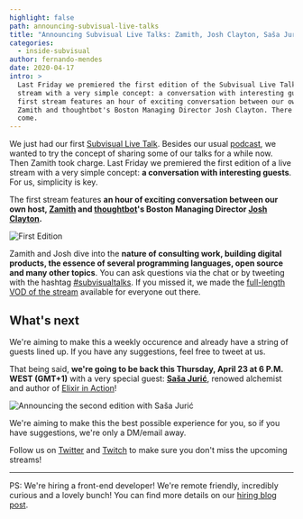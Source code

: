 ```yaml
---
highlight: false
path: announcing-subvisual-live-talks
title: "Announcing Subvisual Live Talks: Zamith, Josh Clayton, Saša Jurić and others"
categories:
  - inside-subvisual
author: fernando-mendes
date: 2020-04-17
intro: >
  Last Friday we premiered the first edition of the Subvisual Live Talks, a live
  stream with a very simple concept: a conversation with interesting guests. The
  first stream features an hour of exciting conversation between our own host,
  Zamith and thoughtbot's Boston Managing Director Josh Clayton. There's more to
  come.
---
```


We just had our first [Subvisual Live Talk](https://www.twitch.tv/videos/594487926). Besides our usual [podcast](https://podcast.subvisual.com/), we wanted to try the concept of sharing some of our talks for a while now. Then Zamith took charge. Last Friday we premiered the first edition of a live stream with a very simple concept: **a conversation with interesting guests**. For us, simplicity is key.

The first stream features **an hour of exciting conversation between our own host, [Zamith](https://twitter.com/zamith) and [thoughtbot](https://thoughtbot)'s Boston Managing Director [Josh Clayton](https://twitter.com/joshuaclayton).**

![First Edition](./first-edition.png)

Zamith and Josh dive into the **nature of consulting work, building digital products, the essence of several programming languages, open source and many other topics**. You can ask questions via the chat or by tweeting with the hashtag [#subvisualtalks](https://twitter.com/search?q=%23subvisualtalks&src=typed_query). If you missed it, we made the [full-length VOD of the stream](https://www.twitch.tv/videos/594487926) available for everyone out there.

## What's next

We're aiming to make this a weekly occurence and already have a string of guests lined up. If you have any suggestions, feel free to tweet at us.

That being said, **we're going to be back this Thursday, April 23 at 6 P.M. WEST (GMT+1)** with a very special guest: **[Saša Jurić](https://twitter.com/sasajuric)**, renowed alchemist and author of [Elixir in Action](https://www.manning.com/books/elixir-in-action-second-edition?a_aid=sjuric)!

![Announcing the second edition with Saša Jurić](./second-edition.png)

We're aiming to make this the best possible experience for you, so if you have suggestions, we're only a DM/email away.

Follow us on [Twitter](https://twitter.com/subvisual) and [Twitch](https://twitch.tv/wearesubvisual) to make sure you don't miss the upcoming streams!

---

PS: We're hiring a front-end developer! We're remote friendly, incredibly curious and a lovely bunch! You can find more details on our [hiring blog post](https://subvisual.com/blog/posts/146-subvisual-is-hiring-a-frontend-developer/).
